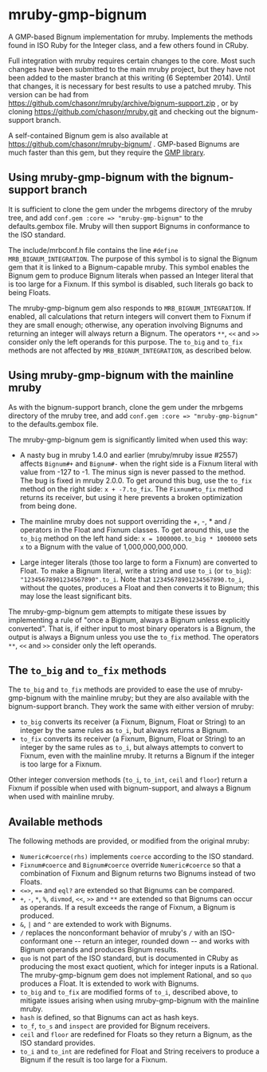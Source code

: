 mruby-gmp-bignum
================

A GMP-based Bignum implementation for mruby.  Implements the methods found in ISO Ruby for the Integer class, and a few others found in CRuby.

Full integration with mruby requires certain changes to the core.  Most such changes have been submitted to the main mruby project, but they have not been added to the master branch at this writing (6 September 2014).  Until that changes, it is necessary for best results to use a patched mruby.  This version can be had from https://github.com/chasonr/mruby/archive/bignum-support.zip , or by cloning https://github.com/chasonr/mruby.git and checking out the bignum-support branch.

A self-contained Bignum gem is also available at https://github.com/chasonr/mruby-bignum/ .  GMP-based Bignums are much faster than this gem, but they require the [GMP library](https://gmplib.org/).

## Using mruby-gmp-bignum with the bignum-support branch

It is sufficient to clone the gem under the mrbgems directory of the mruby tree, and add `conf.gem :core => "mruby-gmp-bignum"` to the defaults.gembox file.  Mruby will then support Bignums in conformance to the ISO standard.

The include/mrbconf.h file contains the line `#define MRB_BIGNUM_INTEGRATION`.  The purpose of this symbol is to signal the Bignum gem that it is linked to a Bignum-capable mruby.  This symbol enables the Bignum gem to produce Bignum literals when passed an Integer literal that is too large for a Fixnum.  If this symbol is disabled, such literals go back to being Floats.

The mruby-gmp-bignum gem also responds to `MRB_BIGNUM_INTEGRATION`.  If enabled, all calculations that return integers will convert them to Fixnum if they are small enough; otherwise, any operation involving Bignums and returning an integer will always return a Bignum.  The operators `**`, `<<` and `>>` consider only the left operands for this purpose.  The `to_big` and `to_fix` methods are not affected by `MRB_BIGNUM_INTEGRATION`, as described below.

## Using mruby-gmp-bignum with the mainline mruby

As with the bignum-support branch, clone the gem under the mrbgems directory of the mruby tree, and add `conf.gem :core => "mruby-gmp-bignum"` to the defaults.gembox file.

The mruby-gmp-bignum gem is significantly limited when used this way:

* A nasty bug in mruby 1.4.0 and earlier (mruby/mruby issue #2557) affects `Bignum#+` and `Bignum#-` when the right side is a Fixnum literal with value from -127 to -1.  The minus sign is never passed to the method.  The bug is fixed in mruby 2.0.0.  To get around this bug, use the `to_fix` method on the right side:  `x + -7.to_fix`.  The `Fixnum#to_fix` method returns its receiver, but using it here prevents a broken optimization from being done.

* The mainline mruby does not support overriding the +, -, * and / operators in the Float and Fixnum classes.  To get around this, use the `to_big` method on the left hand side:  `x = 1000000.to_big * 1000000` sets `x` to a Bignum with the value of 1,000,000,000,000.

* Large integer literals (those too large to form a Fixnum) are converted to Float.  To make a Bignum literal, write a string and use `to_i` (or `to_big`):  `"12345678901234567890".to_i`.  Note that `12345678901234567890.to_i`, without the quotes, produces a Float and then converts it to Bignum; this may lose the least significant bits.

The mruby-gmp-bignum gem attempts to mitigate these issues by implementing a rule of "once a Bignum, always a Bignum unless explicitly converted".  That is, if either input to most binary operators is a Bignum, the output is always a Bignum unless you use the `to_fix` method.  The operators `**`, `<<` and `>>` consider only the left operands.

## The `to_big` and `to_fix` methods

The `to_big` and `to_fix` methods are provided to ease the use of mruby-gmp-bignum with the mainline mruby; but they are also available with the bignum-support branch.  They work the same with either version of mruby:

* `to_big` converts its receiver (a Fixnum, Bignum, Float or String) to an integer by the same rules as `to_i`, but always returns a Bignum.
* `to_fix` converts its receiver (a Fixnum, Bignum, Float or String) to an integer by the same rules as `to_i`, but always attempts to convert to Fixnum, even with the mainline mruby.  It returns a Bignum if the integer is too large for a Fixnum.

Other integer conversion methods (`to_i`, `to_int`, `ceil` and `floor`) return a Fixnum if possible when used with bignum-support, and always a Bignum when used with mainline mruby.

## Available methods

The following methods are provided, or modified from the original mruby:

* `Numeric#coerce(rhs)` implements `coerce` according to the ISO standard.
* `Fixnum#coerce` and `Bignum#coerce` override `Numeric#coerce` so that a combination of Fixnum and Bignum returns two Bignums instead of two Floats.
* `<=>`, `==` and `eql?` are extended so that Bignums can be compared.
* `+`, `-`, `*`, `%`, `divmod`, `<<`, `>>` and `**` are extended so that Bignums can occur as operands.  If a result exceeds the range of Fixnum, a Bignum is produced.
* `&`, `|` and `^` are extended to work with Bignums.
* `/` replaces the nonconformant behavior of mruby's `/` with an ISO-conformant one -- return an integer, rounded down -- and works with Bignum operands and produces Bignum results.
* `quo` is not part of the ISO standard, but is documented in CRuby as producing the most exact quotient, which for integer inputs is a Rational.  The mruby-gmp-bignum gem does not implement Rational, and so `quo` produces a Float.  It is extended to work with Bignums.
* `to_big` and `to_fix` are modified forms of `to_i`, described above, to mitigate issues arising when using mruby-gmp-bignum with the mainline mruby.
* `hash` is defined, so that Bignums can act as hash keys.
* `to_f`, `to_s` and `inspect` are provided for Bignum receivers.
* `ceil` and `floor` are redefined for Floats so they return a Bignum, as the ISO standard provides.
* `to_i` and `to_int` are redefined for Float and String receivers to produce a Bignum if the result is too large for a Fixnum.
